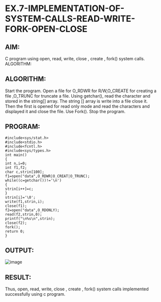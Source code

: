 # EX.7-IMPLEMENTATION-OF-SYSTEM-CALLS-READ-WRITE-FORK-OPEN-CLOSE

## AIM:
C program using open, read, write, close , create , fork() system calls. ALGORITHM:

## ALGORITHM:
Start the program. Open a file for O_RDWR for R/W,O_CREATE for creating a file ,O_TRUNC for truncate a file. Using getchar(), read the character and stored in the string[] array. The string [] array is write into a file close it. Then the first is opened for read only mode and read the characters and displayed it and close the file. Use Fork(). Stop the program.

## PROGRAM:
```
#include<sys/stat.h> 
#include<stdio.h> 
#include<fcntl.h> 
#include<sys/types.h> 
int main() 
{ 
int n,i=0; 
int f1,f2; 
char c,strin[100]; 
f1=open("data",O_RDWR|O_CREAT|O_TRUNC); 
while((c=getchar())!='\n') 
{ 
strin[i++]=c; 
} 
strin[i]='\0'; 
write(f1,strin,i); 
close(f1); 
f2=open("data",O_RDONLY); 
read(f2,strin,0); 
printf("\n%s\n",strin); 
close(f2); 
fork(); 
return 0; 
}
```
## OUTPUT:
![image](https://github.com/Madhav005/EX.7-IMPLEMENTATION-OF-SYSTEM-CALLS-READ-WRITE-FORK-OPEN-CLOSE/assets/110885274/ba56d2e7-48df-4c56-85f5-e618e2978ba9)

## RESULT:
Thus, open, read, write, close , create , fork() system calls implemented successfully using c program.


